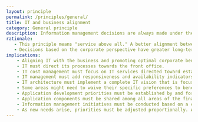 ```yaml
---
layout: principle
permalink: /principles/general/
title: IT and business alignment
category: General principle
description: Information management decisions are always made under the business alignment perspective in order to generate maximum benefits for the company as a whole.
rationale: 
   - This principle means "service above all." A better alignment between IT and the business must generate a competitive edge for the financial institution.
   - Decisions based on the corporate perspective have greater long-term value than decisions based on a certain perspective of a group with a specific interest. An optimal ROI requires information management decisions to be aligned with the company's priorities and positioning. No single area must affect the benefit of the company. This principle, however, must not prevent anyone from performing tasks and activities.
implications:
    - Aligning IT with the business and promoting optimal corporate benefits requires changes in how information is planned and managed. Technology alone is not enough to promote such changes.
    - IT must direct its processes towards the front office.
    - IT cost management must focus on IT services directed toward establishing a competitive edge.
    - IT management must add responsiveness and availability indicators.
    - IT architecture must implement a complete IT vision that is focused on business.
    - Some areas might need to waive their specific preferences to benefit the company as a whole.
    - Application development priorities must be established by and for the entire company.
    - Application components must be shared among all areas of the financial institution.
    - Information management initiatives must be conducted based on a corporate plan. Individual areas must follow information management initiatives in accordance with corporate plans and priorities. Planning is modified whenever necessary.
    - As new needs arise, priorities must be adjusted proportionally. A corporate representation committee must make such decisions.
---
```



